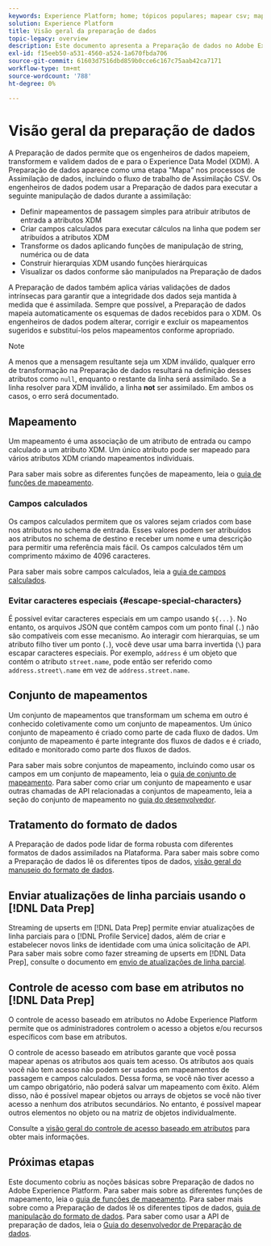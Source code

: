```yaml
---
keywords: Experience Platform; home; tópicos populares; mapear csv; mapear arquivo csv; mapear arquivo csv para xdm; mapear csv para xdm; guia da interface do usuário; mapeador; mapeamento; preparação de dados; preparação de dados;
solution: Experience Platform
title: Visão geral da preparação de dados
topic-legacy: overview
description: Este documento apresenta a Preparação de dados no Adobe Experience Platform.
exl-id: f15eeb50-a531-4560-a524-1a670fbda706
source-git-commit: 61603d7516dbd859b0cce6c167c75aab42ca7171
workflow-type: tm+mt
source-wordcount: '788'
ht-degree: 0%

---
```



# Visão geral da preparação de dados

A Preparação de dados permite que os engenheiros de dados mapeiem, transformem e validem dados de e para o Experience Data Model (XDM). A Preparação de dados aparece como uma etapa &quot;Mapa&quot; nos processos de Assimilação de dados, incluindo o fluxo de trabalho de Assimilação CSV. Os engenheiros de dados podem usar a Preparação de dados para executar a seguinte manipulação de dados durante a assimilação:

- Definir mapeamentos de passagem simples para atribuir atributos de entrada a atributos XDM
- Criar campos calculados para executar cálculos na linha que podem ser atribuídos a atributos XDM
- Transforme os dados aplicando funções de manipulação de string, numérica ou de data
- Construir hierarquias XDM usando funções hierárquicas
- Visualizar os dados conforme são manipulados na Preparação de dados

A Preparação de dados também aplica várias validações de dados intrínsecas para garantir que a integridade dos dados seja mantida à medida que é assimilada. Sempre que possível, a Preparação de dados mapeia automaticamente os esquemas de dados recebidos para o XDM. Os engenheiros de dados podem alterar, corrigir e excluir os mapeamentos sugeridos e substituí-los pelos mapeamentos conforme apropriado.

>[!NOTE]
>
>A menos que a mensagem resultante seja um XDM inválido, qualquer erro de transformação na Preparação de dados resultará na definição desses atributos como `null`, enquanto o restante da linha será assimilado. Se a linha resolver para XDM inválido, a linha **not** ser assimilado. Em ambos os casos, o erro será documentado.

## Mapeamento

Um mapeamento é uma associação de um atributo de entrada ou campo calculado a um atributo XDM. Um único atributo pode ser mapeado para vários atributos XDM criando mapeamentos individuais.

Para saber mais sobre as diferentes funções de mapeamento, leia o [guia de funções de mapeamento](./functions.md).

### Campos calculados

Os campos calculados permitem que os valores sejam criados com base nos atributos no schema de entrada. Esses valores podem ser atribuídos aos atributos no schema de destino e receber um nome e uma descrição para permitir uma referência mais fácil. Os campos calculados têm um comprimento máximo de 4096 caracteres.

Para saber mais sobre campos calculados, leia a [guia de campos calculados](./functions.md#calculated-fields).

### Evitar caracteres especiais {#escape-special-characters}

É possível evitar caracteres especiais em um campo usando `${...}`. No entanto, os arquivos JSON que contêm campos com um ponto final (`.`) não são compatíveis com esse mecanismo. Ao interagir com hierarquias, se um atributo filho tiver um ponto (`.`), você deve usar uma barra invertida (`\`) para escapar caracteres especiais. Por exemplo, `address` é um objeto que contém o atributo `street.name`, pode então ser referido como `address.street\.name` em vez de `address.street.name`.

## Conjunto de mapeamentos

Um conjunto de mapeamentos que transformam um schema em outro é conhecido coletivamente como um conjunto de mapeamentos. Um único conjunto de mapeamento é criado como parte de cada fluxo de dados. Um conjunto de mapeamento é parte integrante dos fluxos de dados e é criado, editado e monitorado como parte dos fluxos de dados.

Para saber mais sobre conjuntos de mapeamento, incluindo como usar os campos em um conjunto de mapeamento, leia o [guia de conjunto de mapeamento](./mapping-set.md). Para saber como criar um conjunto de mapeamento e usar outras chamadas de API relacionadas a conjuntos de mapeamento, leia a seção do conjunto de mapeamento no [guia do desenvolvedor](./api/mapping-set.md).

## Tratamento do formato de dados

A Preparação de dados pode lidar de forma robusta com diferentes formatos de dados assimilados na Plataforma. Para saber mais sobre como a Preparação de dados lê os diferentes tipos de dados, [visão geral do manuseio do formato de dados](./data-handling.md).

## Enviar atualizações de linha parciais usando o [!DNL Data Prep]

Streaming de upserts em [!DNL Data Prep] permite enviar atualizações de linha parciais para o [!DNL Profile Service] dados, além de criar e estabelecer novos links de identidade com uma única solicitação de API. Para saber mais sobre como fazer streaming de upserts em [!DNL Data Prep], consulte o documento em [envio de atualizações de linha parcial](./upserts.md).

## Controle de acesso com base em atributos no [!DNL Data Prep]

O controle de acesso baseado em atributos no Adobe Experience Platform permite que os administradores controlem o acesso a objetos e/ou recursos específicos com base em atributos.

O controle de acesso baseado em atributos garante que você possa mapear apenas os atributos aos quais tem acesso. Os atributos aos quais você não tem acesso não podem ser usados em mapeamentos de passagem e campos calculados. Dessa forma, se você não tiver acesso a um campo obrigatório, não poderá salvar um mapeamento com êxito. Além disso, não é possível mapear objetos ou arrays de objetos se você não tiver acesso a nenhum dos atributos secundários. No entanto, é possível mapear outros elementos no objeto ou na matriz de objetos individualmente.

Consulte a [visão geral do controle de acesso baseado em atributos](../access-control/abac/overview.md) para obter mais informações.

## Próximas etapas

Este documento cobriu as noções básicas sobre Preparação de dados no Adobe Experience Platform. Para saber mais sobre as diferentes funções de mapeamento, leia o [guia de funções de mapeamento](./functions.md). Para saber mais sobre como a Preparação de dados lê os diferentes tipos de dados, [guia de manipulação do formato de dados](./data-handling.md#dates). Para saber como usar a API de preparação de dados, leia o [Guia do desenvolvedor de Preparação de dados](api/overview.md).
